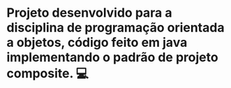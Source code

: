 # Projeto desenvolvido para a disciplina de programação orientada a objetos, código feito em java implementando o padrão de projeto composite. 💻
